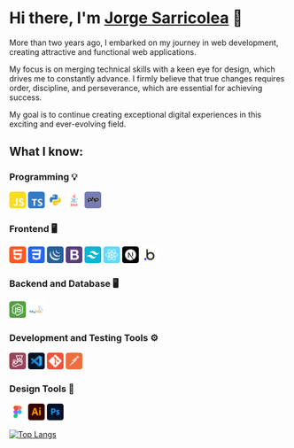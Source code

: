 # Hi there, I'm [Jorge Sarricolea](https://jorgesarricolea.com) 👋

More than two years ago, I embarked on my journey in web development, creating attractive and functional web applications.

My focus is on merging technical skills with a keen eye for design, which drives me to constantly advance. I firmly believe that true changes requires order, discipline, and perseverance, which are essential for achieving success.

My goal is to continue creating exceptional digital experiences in this exciting and ever-evolving field.

## What I know:

### Programming 💡

[<img src="assets/javascript.png" alt="js logo" width="30">](https://developer.mozilla.org/en-US/docs/Web/JavaScript)
[<img src="assets/typescript.png" alt="typescript logo" width="30">](https://www.typescriptlang.org/docs/)
[<img src="assets/python.png" alt="python logo" width="30">](https://www.python.org/)
[<img src="assets/java.png" alt="ts logo" width="30">](https://www.java.com/es/)
[<img src="assets/php.png" alt="ts logo" width="30">](https://www.php.net/docs.php)

### Frontend 🖥️

[<img src="assets/html.png" alt="html logo" width="30">](https://devdocs.io/html/)
[<img src="assets/css.png" alt="css logo" width="30">](https://devdocs.io/css/)
[<img src="assets/jquery.png" alt="jquery logo" width="30">](https://api.jquery.com)
[<img src="assets/boostrap.png" alt="boostrap logo" width="30">](https://getbootstrap.com/docs/5.3/getting-started/introduction/)
[<img src="assets/tailwindcss.png" alt="tailwindcss logo" width="30">](https://tailwindcss.com/docs/installation)
[<img src="assets/react.png" alt="react logo" width="30">](https://es.reactjs.org/docs/getting-started.html)
[<img src="assets/nextjs.png" alt="nextjs logo" width="30">](https://nextjs.org/docs)
[<img src="assets/bubbleio.png" alt="bl logo" width="30">](https://manual.bubble.io) 

### Backend and Database 🖥️

[<img src="assets/nodejs.png" alt="nodejs logo" width="30">](https://devdocs.io/node/)
[<img src="assets/mysql.png" alt="ts logo" width="30">](https://dev.mysql.com/doc/)

### Development and Testing Tools ⚙️

[<img src="assets/jest.png" alt="jest logo" width="30">](https://jestjs.io/docs/getting-started)
[<img src="assets/vscode.png" alt="vscode logo" width="30">](https://code.visualstudio.com/docs)
[<img src="assets/git.png" alt="git logo" width="30">](https://git-scm.com/doc)
[<img src="assets/postman.png" alt="postman logo" width="30">](https://www.postman.com/api-documentation-tool/)

### Design Tools 🎨

[<img src="assets/figma.png" alt="figma logo" width="30">](https://www.figma.com/best-practices/guide-to-developer-handoff/components-styles-and-documentation/)
[<img src="assets/illustrator.png" alt="illustrator logo" width="30">](https://www.adobe.com/mx/products/illustrator/campaign/pricing.html?gclid=Cj0KCQjwla-hBhD7ARIsAM9tQKsX11p67rnk2_kAbfcpU9W1qAG-lYSYNhHfyAszxEHitQ1y0omBMCoaAqumEALw_wcB&sdid=KQPQL&mv=search&ef_id=Cj0KCQjwla-hBhD7ARIsAM9tQKsX11p67rnk2_kAbfcpU9W1qAG-lYSYNhHfyAszxEHitQ1y0omBMCoaAqumEALw_wcB:G:s&s_kwcid=AL!3085!3!442303209264!e!!g!!illustrator!188198382!10039621902)
[<img src="assets/photoshop.png" alt="photoshop logo" width="30">](https://www.adobe.com/mx/products/photoshop.html)


[![Top Langs](https://github-readme-stats.vercel.app/api/top-langs/?username=JorgeSarricolea)](https://github.com/JorgeSarricolea/github-readme-stats)
